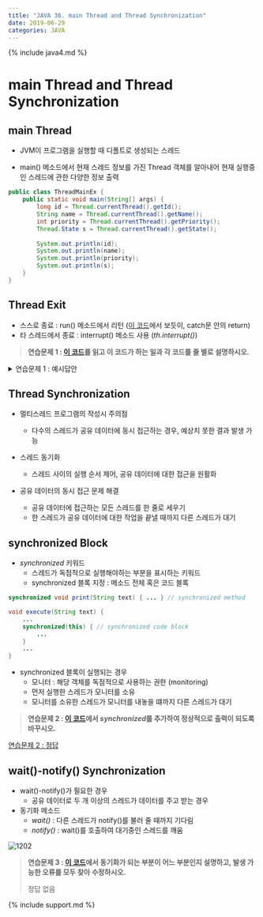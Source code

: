 ```yaml
---
title: "JAVA 36. main Thread and Thread Synchronization"
date: 2019-06-29
categories: JAVA
---
```


{% include java4.md %}

# main Thread and Thread Synchronization

## main Thread

* JVM이 프로그램을 실행할 때 디폴트로 생성되는 스레드

* main() 메소드에서 현재 스레드 정보를 가진 Thread 객체를 알아내어 현재 실행중인 스레드에 관한 다양한 정보 출력
~~~java
public class ThreadMainEx {
	public static void main(String[] args) {
		long id = Thread.currentThread().getId();
		String name = Thread.currentThread().getName();
		int priority = Thread.currentThread().getPriority();
		Thread.State s = Thread.currentThread().getState();
		
		System.out.println(id);
		System.out.println(name);
		System.out.println(priority);
		System.out.println(s);
	}
}
~~~


## Thread Exit

* 스스로 종료 : run() 메소드에서 리턴 ([이 코드](https://github.com/DetegiCE/JavaStudy/blob/master/chapter12/TimerThreadGUI.java)에서 보듯이, catch문 안의 return)
* 타 스레드에서 종료 : interrupt() 메소드 사용 (*th.interrupt()*)

> **연습문제 1 : [이 코드](https://github.com/DetegiCE/JavaStudy/blob/master/chapter12/VibratingFrame.java)를 읽고 이 코드가 하는 일과 각 코드를 줄 별로 설명하시오.**

<details><summary>연습문제 1 : 예시답안</summary>
{% highlight text %}
코드역할 : 진동하는 컨텐트팬(프레임)이 클릭하면 멈춤
{% endhighlight %}
</details>


## Thread Synchronization

* 멀티스레드 프로그램의 작성시 주의점
	* 다수의 스레드가 공유 데이터에 동시 접근하는 경우, 예상치 못한 결과 발생 가능
	
* 스레드 동기화
	* 스레드 사이의 실행 순서 제어, 공유 데이터에 대한 접근을 원활화
* 공유 데이터의 동시 접근 문제 해결
	* 공유 데이터에 접근하는 모든 스레드를 한 줄로 세우기
	* 한 스레드가 공유 데이터에 대한 작업을 끝낼 때까지 다른 스레드가 대기

## synchronized Block
* *synchronized* 키워드
	* 스레드가 독점적으로 실행해야하는 부분을 표시하는 키워드
	* synchronized 블록 지정 : 메소드 전체 혹은 코드 블록
	
~~~java
synchronized void print(String text) { ... } // synchronized method

void execute(String text) {
	...
	synchronized(this) { // synchronized code block
		...
	}
	...
}
~~~
	
* synchronized 블록이 실행되는 경우
	* 모니터 : 해당 객체를 독점적으로 사용하는 권한 (monitoring)
	* 먼저 실행한 스레드가 모니터를 소유
	* 모니터를 소유한 스레드가 모니터를 내놓을 떄까지 다른 스레드가 대기
	
	
> **연습문제 2 : [이 코드](https://github.com/DetegiCE/JavaStudy/blob/master/chapter12/SynchronizedEx.java)에서 *synchronized*를 추가하여 정상적으로 출력이 되도록 바꾸시오.**

[연습문제 2 : 정답](https://github.com/DetegiCE/JavaStudy/blob/master/chapter12/SynchronizedEx_.java)
	
	
## wait()-notify() Synchronization

* wait()-notify()가 필요한 경우
	* 공유 데이터로 두 개 이상의 스레드가 데이터를 주고 받는 경우
* 동기화 메소드
	* *wait()* : 다른 스레드가 notify()를 불러 줄 때까지 기다림
	* *notify()* : wait()를 호출하여 대기중인 스레드를 깨움
	
![1202](https://user-images.githubusercontent.com/26007107/60382684-c8283080-9aa1-11e9-8cad-3e0139b85354.png)

> **연습문제 3 : [이 코드](https://github.com/DetegiCE/JavaStudy/blob/master/chapter12/TabAndThreadEx.java)에서 동기화가 되는 부분이 어느 부분인지 설명하고, 발생 가능한 오류를 모두 찾아 수정하시오.**
>
> 정답 없음

{% include support.md %}
